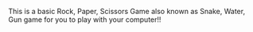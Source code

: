 This is a basic Rock, Paper, Scissors Game also known as Snake, Water, Gun game for you to play with your computer!!
